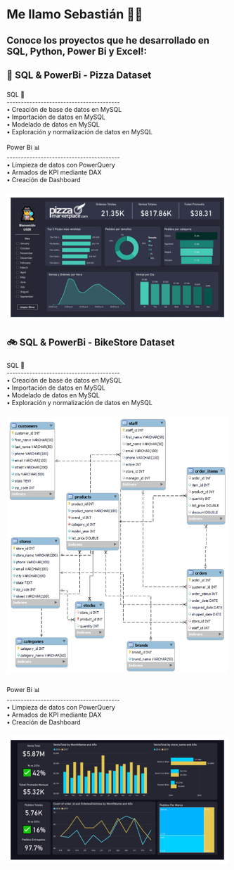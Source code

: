 <h1 align="left">Me llamo Sebastián 👨‍💻</h1>

###

<h2 align="left">Conoce los proyectos que he desarrollado en SQL, Python, Power Bi y Excel!:</h2>

###

<h2 align="left">🍕 SQL & PowerBi - Pizza Dataset</h2>

###

<p align="left">SQL 📄<br>----------------------------------------<br>• Creación de base de datos en MySQL<br>• Importación de datos en MySQL<br>• Modelado de datos en MySQL<br>• Exploración y normalización de datos en MySQL <br><br>Power Bi 📊<br>----------------------------------------<br>• Limpieza de datos con PowerQuery<br>• Armados de KPI mediante DAX<br>• Creación de Dashboard</p>


###

![Pizza](Visuals/PizzaTimeDashboard.jpg)


###

<h2 align="left">🚲 SQL & PowerBi - BikeStore Dataset</h2>

###

<p align="left">SQL 📄<br>----------------------------------------<br>• Creación de base de datos en MySQL<br>• Importación de datos en MySQL<br>• Modelado de datos en MySQL<br>• Exploración y normalización de datos en MySQL</p>

###

![Bike](Visuals/BikeDataModeling.png)

###

<p align="left">Power Bi 📊<br>----------------------------------------<br>• Limpieza de datos con PowerQuery<br>• Armados de KPI mediante DAX<br>• Creación de Dashboard</p>

###

![Bike](Visuals/BikeDashboard.jpg)

###


<!---
sebastiansm2/sebastiansm2 is a ✨ special ✨ repository because its `README.md` (this file) appears on your GitHub profile.
You can click the Preview link to take a look at your changes.
--->
